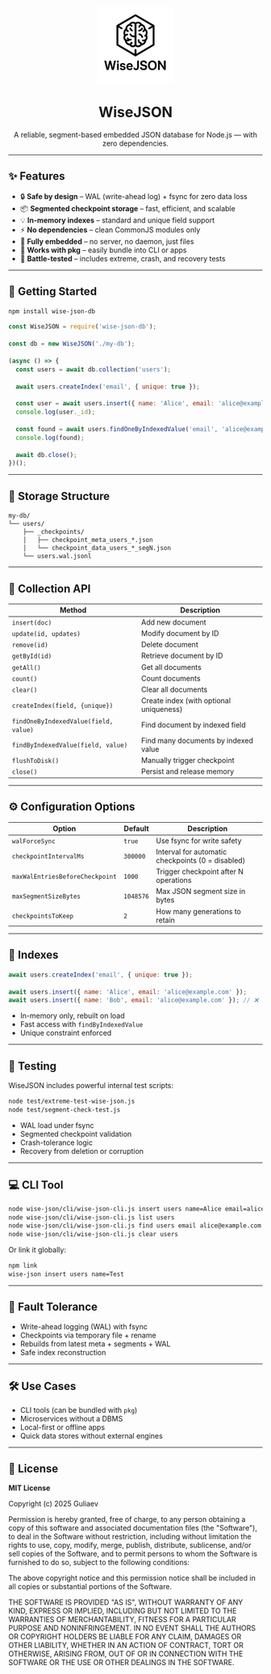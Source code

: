 <p align="center">
  <img src="./logo.png" alt="WiseJSON Logo" width="150"/>
</p>

<h1 align="center">WiseJSON</h1>
<p align="center">
  A reliable, segment-based embedded JSON database for Node.js — with zero dependencies.
</p>

---

## ✨ Features

- 🔒 **Safe by design** – WAL (write-ahead log) + fsync for zero data loss
- 📦 **Segmented checkpoint storage** – fast, efficient, and scalable
- 💡 **In-memory indexes** – standard and unique field support
- ⚡ **No dependencies** – clean CommonJS modules only
- 📁 **Fully embedded** – no server, no daemon, just files
- 🔧 **Works with pkg** – easily bundle into CLI or apps
- 🧪 **Battle-tested** – includes extreme, crash, and recovery tests

---

## 🚀 Getting Started

```bash
npm install wise-json-db
```

```js
const WiseJSON = require('wise-json-db');

const db = new WiseJSON('./my-db');

(async () => {
  const users = await db.collection('users');

  await users.createIndex('email', { unique: true });

  const user = await users.insert({ name: 'Alice', email: 'alice@example.com' });
  console.log(user._id);

  const found = await users.findOneByIndexedValue('email', 'alice@example.com');
  console.log(found);

  await db.close();
})();
```

---

## 📁 Storage Structure

```plaintext
my-db/
└── users/
    ├── _checkpoints/
    │   ├── checkpoint_meta_users_*.json
    │   └── checkpoint_data_users_*_segN.json
    └── users.wal.jsonl
```

---

## 📘 Collection API

| Method | Description |
|--------|-------------|
| `insert(doc)` | Add new document |
| `update(id, updates)` | Modify document by ID |
| `remove(id)` | Delete document |
| `getById(id)` | Retrieve document by ID |
| `getAll()` | Get all documents |
| `count()` | Count documents |
| `clear()` | Clear all documents |
| `createIndex(field, {unique})` | Create index (with optional uniqueness) |
| `findOneByIndexedValue(field, value)` | Find document by indexed field |
| `findByIndexedValue(field, value)` | Find many documents by indexed value |
| `flushToDisk()` | Manually trigger checkpoint |
| `close()` | Persist and release memory |

---

## ⚙ Configuration Options

| Option | Default | Description |
|--------|---------|-------------|
| `walForceSync` | `true` | Use fsync for write safety |
| `checkpointIntervalMs` | `300000` | Interval for automatic checkpoints (0 = disabled) |
| `maxWalEntriesBeforeCheckpoint` | `1000` | Trigger checkpoint after N operations |
| `maxSegmentSizeBytes` | `1048576` | Max JSON segment size in bytes |
| `checkpointsToKeep` | `2` | How many generations to retain |

---

## 🔎 Indexes

```js
await users.createIndex('email', { unique: true });

await users.insert({ name: 'Alice', email: 'alice@example.com' });
await users.insert({ name: 'Bob', email: 'alice@example.com' }); // ❌ Error — duplicate!
```

- In-memory only, rebuilt on load
- Fast access with `findByIndexedValue`
- Unique constraint enforced

---

## 🧪 Testing

WiseJSON includes powerful internal test scripts:

```bash
node test/extreme-test-wise-json.js
node test/segment-check-test.js
```

- WAL load under fsync
- Segmented checkpoint validation
- Crash-tolerance logic
- Recovery from deletion or corruption

---

## 💻 CLI Tool

```bash
node wise-json/cli/wise-json-cli.js insert users name=Alice email=alice@example.com
node wise-json/cli/wise-json-cli.js list users
node wise-json/cli/wise-json-cli.js find users email alice@example.com
node wise-json/cli/wise-json-cli.js clear users
```

Or link it globally:

```bash
npm link
wise-json insert users name=Test
```

---

## 🧯 Fault Tolerance

- Write-ahead logging (WAL) with fsync
- Checkpoints via temporary file + rename
- Rebuilds from latest meta + segments + WAL
- Safe index reconstruction

---

## 🛠 Use Cases

- CLI tools (can be bundled with `pkg`)
- Microservices without a DBMS
- Local-first or offline apps
- Quick data stores without external engines

---

## 📜 License

**MIT License**

Copyright (c) 2025 Guliaev

Permission is hereby granted, free of charge, to any person obtaining a copy
of this software and associated documentation files (the "Software"), to deal
in the Software without restriction, including without limitation the rights
to use, copy, modify, merge, publish, distribute, sublicense, and/or sell
copies of the Software, and to permit persons to whom the Software is
furnished to do so, subject to the following conditions:

The above copyright notice and this permission notice shall be included in all
copies or substantial portions of the Software.

THE SOFTWARE IS PROVIDED "AS IS", WITHOUT WARRANTY OF ANY KIND, EXPRESS OR
IMPLIED, INCLUDING BUT NOT LIMITED TO THE WARRANTIES OF MERCHANTABILITY,
FITNESS FOR A PARTICULAR PURPOSE AND NONINFRINGEMENT. IN NO EVENT SHALL THE
AUTHORS OR COPYRIGHT HOLDERS BE LIABLE FOR ANY CLAIM, DAMAGES OR OTHER
LIABILITY, WHETHER IN AN ACTION OF CONTRACT, TORT OR OTHERWISE, ARISING FROM,
OUT OF OR IN CONNECTION WITH THE SOFTWARE OR THE USE OR OTHER DEALINGS IN THE
SOFTWARE.